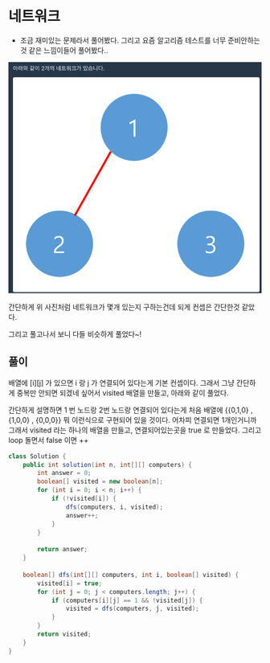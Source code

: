 # 네트워크

- 조금 재미있는 문제라서 풀어봤다. 그리고 요즘 알고리즘 테스트를 너무 준비안하는것 같은 느낌이들어 풀어봤다..

![img.png](img.png)

간단하게 위 사진처럼 네트워크가 몇개 있는지 구하는건데 되게 컨셉은 간단한것 같았다.

그리고 풀고나서 보니 다들 비슷하게 풀었다~!

## 풀이

배열에 [i][j] 가 있으면 i 랑 j 가 연결되어 있다는게 기본 컨셉이다.
그래서 그냥 간단하게 중복만 안되면 되겠네 싶어서 visited 배열을 만들고, 아래와 같이 풀었다.

간단하게 설명하면 1 번 노드랑 2번 노드랑 연결되어 있다는게 처음 배열에
{{0,1,0} , {1,0,0} , {0,0,0}} 뭐 이런식으로 구현되어 있을 것이다.
어차피 연결되면 1개인거니까 그래서 visited 라는 하나의 배열을 만들고, 연결되어있는곳을 true 로 만들었다.
그리고 loop 돌면서 false 이면 ++

```java
class Solution {
    public int solution(int n, int[][] computers) {
        int answer = 0;
        boolean[] visited = new boolean[n];
        for (int i = 0; i < n; i++) {
            if (!visited[i]) {
                dfs(computers, i, visited);
                answer++;
            }
        }

        return answer;
    }

    boolean[] dfs(int[][] computers, int i, boolean[] visited) {
        visited[i] = true;
        for (int j = 0; j < computers.length; j++) {
            if (computers[i][j] == 1 && !visited[j]) {
                visited = dfs(computers, j, visited);
            }
        }
        return visited;
    }
}
```
